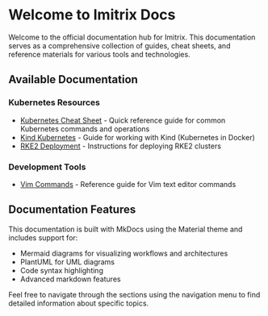 # Welcome to Imitrix Docs

Welcome to the official documentation hub for Imitrix. This documentation serves as a comprehensive collection of guides, cheat sheets, and reference materials for various tools and technologies.

## Available Documentation

### Kubernetes Resources
- [Kubernetes Cheat Sheet](kubecheat.md) - Quick reference guide for common Kubernetes commands and operations
- [Kind Kubernetes](kube-kind.md) - Guide for working with Kind (Kubernetes in Docker)
- [RKE2 Deployment](rke2-deployment.md) - Instructions for deploying RKE2 clusters

### Development Tools
- [Vim Commands](vim-commands.md) - Reference guide for Vim text editor commands

## Documentation Features

This documentation is built with MkDocs using the Material theme and includes support for:

- Mermaid diagrams for visualizing workflows and architectures
- PlantUML for UML diagrams
- Code syntax highlighting
- Advanced markdown features

Feel free to navigate through the sections using the navigation menu to find detailed information about specific topics.

